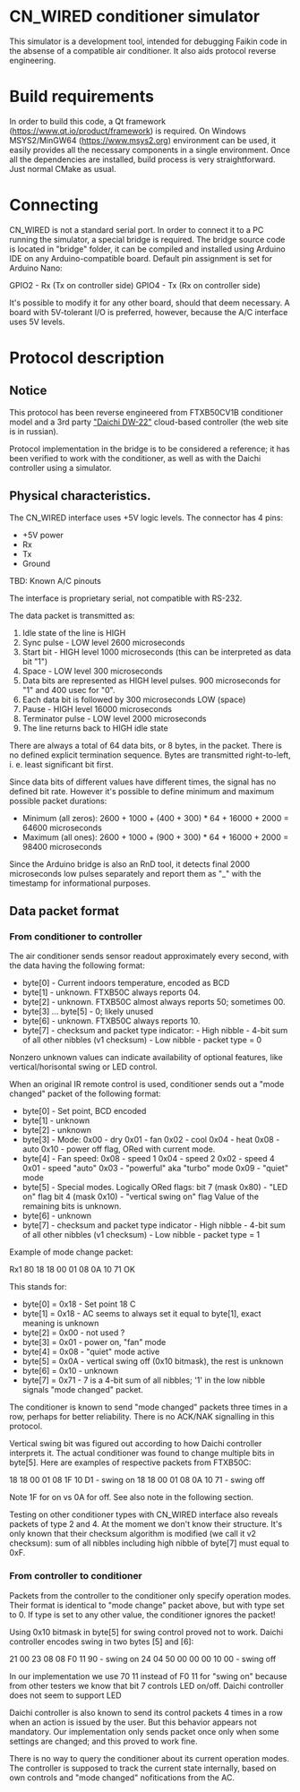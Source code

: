 # CN_WIRED conditioner simulator

This simulator is a development tool, intended for debugging Faikin code in the absense of a compatible
air conditioner. It also aids protocol reverse engineering.

# Build requirements

In order to build this code, a Qt framework (https://www.qt.io/product/framework) is required. On Windows
MSYS2/MinGW64 (https://www.msys2.org) environment can be used, it easily provides all the necessary
components in a single environment. Once all the dependencies are installed, build process is very
straightforward. Just normal CMake as usual.

# Connecting

CN_WIRED is not a standard serial port. In order to connect it to a PC running the simulator, a special
bridge is required. The bridge source code is located in "bridge" folder, it can be compiled and installed
using Arduino IDE on any Arduino-compatible board. Default pin assignment is set for Arduino Nano:

GPIO2 - Rx (Tx on controller side)
GPIO4 - Tx (Rx on controller side)

It's possible to modify it for any other board, should that deem necessary. A board with 5V-tolerant I/O is
preferred, however, because the A/C interface uses 5V levels.

# Protocol description

## Notice

This protocol has been reverse engineered from FTXB50CV1B conditioner model and a 3rd party
["Daichi DW-22"](https://daichi-aircon.com/product/DW22_B/) cloud-based controller (the web site is in russian).

Protocol implementation in the bridge is to be considered a reference; it has been verified to work with the conditioner,
as well as with the Daichi controller using a simulator.

## Physical characteristics.

The CN_WIRED interface uses +5V logic levels. The connector has 4 pins:

- +5V power
- Rx
- Tx
- Ground

TBD: Known A/C pinouts

The interface is proprietary serial, not compatible with RS-232.

The data packet is transmitted as:

1. Idle state of the line is HIGH
2. Sync pulse - LOW level 2600 microseconds
3. Start bit - HIGH level 1000 microseconds (this can be interpreted as data bit "1")
4. Space - LOW level 300 microseconds
5. Data bits are represented as HIGH level pulses. 900 microseconds for "1" and 400 usec for "0".
6. Each data bit is followed by 300 microseconds LOW (space)
7. Pause - HIGH level 16000 microseconds
8. Terminator pulse - LOW level 2000 microseconds
9. The line returns back to HIGH idle state

There are always a total of 64 data bits, or 8 bytes, in the packet. There is no defined explicit termination sequence.
Bytes are transmitted right-to-left, i. e. least significant bit first.

Since data bits of different values have different times, the signal has no defined bit rate. However it's possible to define
minimum and maximum possible packet durations:

- Minimum (all zeros): 2600 + 1000 + (400 + 300) * 64 + 16000 + 2000 = 64600 microseconds
- Maximum (all ones):  2600 + 1000 + (900 + 300) * 64 + 16000 + 2000 = 98400 microseconds

Since the Arduino bridge is also an RnD tool, it detects final 2000 microseconds low pulses separately and report them as "_"
with the timestamp for informational purposes.

## Data packet format

### From conditioner to controller 

The air conditioner sends sensor readout approximately every second, with the data having the following format:

 - byte[0] - Current indoors temperature, encoded as BCD
 - byte[1] - unknown. FTXB50C always reports 04.
 - byte[2] - unknown. FTXB50C almost always reports 50; sometimes 00.
 - byte[3] ... byte[5] - 0; likely unused
 - byte[6] - unknown. FTXB50C always reports 10.
 - byte[7] - checksum and packet type indicator:
             - High nibble - 4-bit sum of all other nibbles (v1 checksum)
			 - Low nibble - packet type = 0

Nonzero unknown values can indicate availability of optional features, like vertical/horisontal swing or LED control.

When an original IR remote control is used, conditioner sends  out a "mode changed" packet of the following format:

 - byte[0] - Set point, BCD encoded
 - byte[1] - unknown
 - byte[2] - unknown
 - byte[3] - Mode:
             0x00 - dry
             0x01 - fan
             0x02 - cool
			 0x04 - heat
			 0x08 - auto
			 0x10 - power off flag, ORed with current mode.
 - byte[4] - Fan speed:
             0x08 - speed 1
             0x04 - speed 2
             0x02 - speed 4
             0x01 - speed "auto"
             0x03 - "powerful" aka "turbo" mode
             0x09 - "quiet" mode
 - byte[5] - Special modes. Logically ORed flags:
             bit 7 (mask 0x80) - "LED on" flag
             bit 4 (mask 0x10) - "vertical swing on" flag
			 Value of the remaining bits is unknown.
 - byte[6] - unknown
 - byte[7] - checksum and packet type indicator
             - High nibble - 4-bit sum of all other nibbles (v1 checksum)
			 - Low nibble - packet type = 1

Example of mode change packet:

 Rx1 80 18 18 00 01 08 0A 10 71 OK

This stands for:

 - byte[0] = 0x18 - Set point 18 C
 - byte[1] = 0x18 - AC seems to always set it equal to byte[1], exact meaning is unknown
 - byte[2] = 0x00 - not used ?
 - byte[3] = 0x01 - power on, "fan" mode
 - byte[4] = 0x08 - "quiet" mode active
 - byte[5] = 0x0A - vertical swing off (0x10 bitmask), the rest is unknown
 - byte[6] = 0x10 - unknown
 - byte[7] = 0x71 - 7 is a 4-bit sum of all nibbles; '1' in the low nibble signals "mode changed" packet.

The conditioner is known to send "mode changed" packets three times in a row, perhaps for better reliability.
There is no ACK/NAK signalling in this protocol.

Vertical swing bit was figured out according to how Daichi controller interprets it. The actual conditioner was found
to change multiple bits in byte[5]. Here are examples of respective packets from FTXB50C:

18 18 00 01 08 1F 10 D1 - swing on
18 18 00 01 08 0A 10 71 - swing off

Note 1F for on vs 0A for off. See also note in the following section.

Testing on other conditioner types with CN_WIRED interface also reveals packets of type 2 and 4. At the moment
we don't know their structure. It's only known that their checksum algorithm is modified (we call it v2 checksum):
sum of all nibbles including high nibble of byte[7] must equal to 0xF.

### From controller to conditioner

Packets from the controller to the conditioner only specify operation modes. Their format is identical to
"mode change" packet above, but with type set to 0. If type is set to any other value, the conditioner ignores the packet!

Using 0x10 bitmask in byte[5] for swing control proved not to work. Daichi controller encodes swing in two bytes [5] and [6]:

21 00 23 08 08 F0 11 90 - swing on
24 04 50 00 00 00 10 00 - swing off

In our implementation we use 70 11 instead of F0 11 for "swing on" because from other testers we know that bit 7 controls LED
on/off. Daichi controller does not seem to support LED

Daichi controller is also known to send its control packets 4 times in a row when an action is issued by the user. But
this behavior appears not mandatory. Our implementation only sends packet once only when some settings are changed; and
this proved to work fine.

There is no way to query the conditioner about its current operation modes. The controller is supposed to track the
current state internally, based on own controls and "mode changed" nofitications from the AC.
